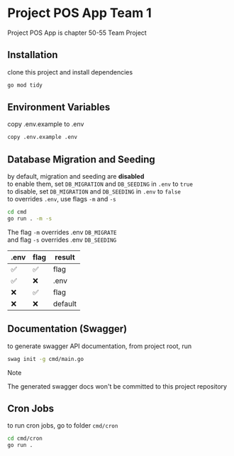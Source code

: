 # Project POS App Team 1

Project POS App is chapter 50-55 Team Project

## Installation
clone this project and install dependencies
```bash
go mod tidy
```

## Environment Variables
copy .env.example to .env
```bash
copy .env.example .env
```

## Database Migration and Seeding
by default, migration and seeding are **disabled**  
to enable them, set ```DB_MIGRATION``` and ```DB_SEEDING``` in ```.env``` to ```true```  
to disable, set ```DB_MIGRATION``` and ```DB_SEEDING``` in ```.env``` to ```false```  
to overrides ```.env```, use flags ```-m``` and ```-s```

```bash
cd cmd
go run . -m -s
```

The flag ```-m``` overrides .env ```DB_MIGRATE```  
and flag ```-s``` overrides .env ```DB_SEEDING```

.env | flag | result  |
--- |------|---------|
:white_check_mark:	 | :white_check_mark:  | flag    |
:white_check_mark:	 | :x:  | .env    |
:x: | :white_check_mark:  | flag    |
:x: | :x:  | default |


## Documentation (Swagger)
to generate swagger API documentation, from project root, run
```bash
swag init -g cmd/main.go
```
> [!NOTE]  
> The generated swagger docs won't be committed to this project repository

## Cron Jobs
to run cron jobs, go to folder ```cmd/cron```
```bash
cd cmd/cron
go run .
```
